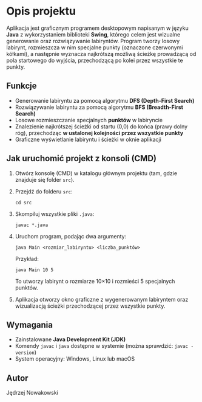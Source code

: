 # Opis projektu

Aplikacja jest graficznym programem desktopowym napisanym w języku **Java** z wykorzystaniem biblioteki **Swing**, którego celem jest wizualne generowanie oraz rozwiązywanie labiryntów. Program tworzy losowy labirynt, rozmieszcza w nim specjalne punkty (oznaczone czerwonymi kółkami), a następnie wyznacza najkrótszą możliwą ścieżkę prowadzącą od pola startowego do wyjścia, przechodzącą po kolei przez wszystkie te punkty.


## Funkcje

- Generowanie labiryntu za pomocą algorytmu **DFS (Depth-First Search)**
- Rozwiązywanie labiryntu za pomocą algorytmu **BFS (Breadth-First Search)**
- Losowe rozmieszczanie specjalnych **punktów** w labiryncie
- Znalezienie najkrótszej ścieżki od startu (0,0) do końca (prawy dolny róg), przechodząc **w ustalonej kolejności przez wszystkie punkty**
- Graficzne wyświetlanie labiryntu i ścieżki w oknie aplikacji

## Jak uruchomić projekt z konsoli (CMD)

1. Otwórz konsolę (CMD) w katalogu głównym projektu (tam, gdzie znajduje się folder `src`).
2. Przejdź do folderu `src`:

   ```
   cd src
   ```

3. Skompiluj wszystkie pliki `.java`:

   ```
   javac *.java
   ```

4. Uruchom program, podając dwa argumenty:

   ```
   java Main <rozmiar_labiryntu> <liczba_punktów>
   ```

   Przykład:

   ```
   java Main 10 5
   ```

   To utworzy labirynt o rozmiarze 10×10 i rozmieści 5 specjalnych punktów.

5. Aplikacja otworzy okno graficzne z wygenerowanym labiryntem oraz wizualizacją ścieżki przechodzącej przez wszystkie punkty.

## Wymagania

- Zainstalowane **Java Development Kit (JDK)**
- Komendy `javac` i `java` dostępne w systemie (można sprawdzić: `javac -version`)
- System operacyjny: Windows, Linux lub macOS

## Autor

Jędrzej Nowakowski
